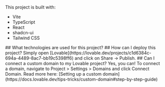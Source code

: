 This project is built with:

- Vite
- TypeScript
- React
- shadcn-ui
- Tailwind CSS
<!--
# Welcome to your Lovable project

## Project info

**URL**: https://lovable.dev/projects/c1d6384c-694a-4489-8ac7-bb19c5398ff6

## How can I edit this code?

There are several ways of editing your application.

**Use Lovable**

Simply visit the [Lovable Project](https://lovable.dev/projects/c1d6384c-694a-4489-8ac7-bb19c5398ff6) and start prompting.

Changes made via Lovable will be committed automatically to this repo.

**Use your preferred IDE**

If you want to work locally using your own IDE, you can clone this repo and push changes. Pushed changes will also be reflected in Lovable.

The only requirement is having Node.js & npm installed - [install with nvm](https://github.com/nvm-sh/nvm#installing-and-updating)

Follow these steps:

```sh
# Step 1: Clone the repository using the project's Git URL.
git clone <YOUR_GIT_URL>

# Step 2: Navigate to the project directory.
cd <YOUR_PROJECT_NAME>

# Step 3: Install the necessary dependencies.
npm i

# Step 4: Start the development server with auto-reloading and an instant preview.
npm run dev
```

**Edit a file directly in GitHub**

- Navigate to the desired file(s).
- Click the "Edit" button (pencil icon) at the top right of the file view.
- Make your changes and commit the changes.

**Use GitHub Codespaces**

- Navigate to the main page of your repository.
- Click on the "Code" button (green button) near the top right.
- Select the "Codespaces" tab.
- Click on "New codespace" to launch a new Codespace environment.
- Edit files directly within the Codespace and commit and push your changes once you're done.

--!>
## What technologies are used for this project?



## How can I deploy this project?

Simply open [Lovable](https://lovable.dev/projects/c1d6384c-694a-4489-8ac7-bb19c5398ff6) and click on Share -> Publish.

## Can I connect a custom domain to my Lovable project?

Yes, you can!

To connect a domain, navigate to Project > Settings > Domains and click Connect Domain.

Read more here: [Setting up a custom domain](https://docs.lovable.dev/tips-tricks/custom-domain#step-by-step-guide)
